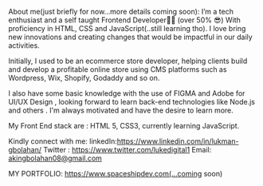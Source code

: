 About me(just briefly for now...more details coming soon):
I’m a tech enthusiast and a self taught Frontend Developer👨‍💻 (over 50% 😎) With proficiency in HTML, CSS and JavaScript(..still learning tho).
I love bring new innovations and creating changes that would be impactful in our daily activities. 

Initially, I used to be an ecommerce store developer, helping clients build and develop a profitable online store using CMS platforms such as Wordpress, Wix, Shopify, Godaddy and so on.

I also have some basic knowledge with the use of FIGMA and Adobe for UI/UX Design , looking forward to learn back-end technologies like Node.js and others . 
I'm always motivated and have the desire to learn more.

My Front End stack are :
HTML 5, CSS3, currently learning JavaScript.


Kindly connect with me:
linkedIn:https://www.linkedin.com/in/lukman-gbolahan/ 
Twitter : https://www.twitter.com/lukedigital1 
Email: akingbolahan08@gmail.com

MY PORTFOLIO:
https://www.spaceshipdev.com(...coming soon)
